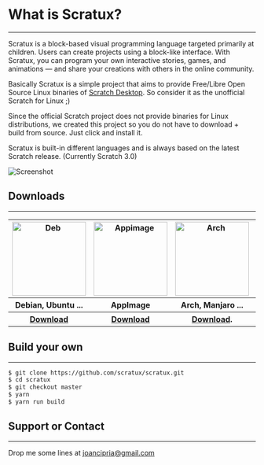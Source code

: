 # What is Scratux?
* * *

Scratux is a block-based visual programming language targeted primarily at children. Users can create projects using a block-like interface. With Scratux, you can program your own interactive stories, games, and animations — and share your creations with others in the online community.

Basically Scratux is a simple project that aims to provide Free/Libre Open Source Linux binaries of [Scratch Desktop](https://scratch.mit.edu/download). So consider it as the unofficial Scratch for Linux ;)

Since the official Scratch project does not provide binaries for Linux distributions, we created this project so you do not have to download + build from source. Just click and install it.

Scratux is built-in different languages and is always based on the latest Scratch release. (Currently Scratch 3.0)

![Screenshot](https://scratux.github.io/assets/images/screenshot.png)

## Downloads
* * *
<table>
  <tr>
    <th><img src="https://scratux.github.io/assets/images/deb.png" alt="Deb" title="Download .deb" width="150" /></th>
    <th><img src="https://scratux.github.io/assets/images/appimage.png" alt="Appimage" title="Download AppImage"
        width="150" /></th>
    <th><img src="https://scratux.github.io/assets/images/arch.png" alt="Arch" title="Download Arch" width="150" /></th>
    <th><img src="https://scratux.github.io/assets/images/snap.png" alt="Snap" title="Download Snap" width="150" /></th>
  </tr>
  <tr>
    <th>Debian, Ubuntu ...</th>
    <th>AppImage</th>
    <th>Arch, Manjaro ...</th>
    <th>Snap</th>
  </tr>
  <tr>
    <th><a href="">Download</a></th>
    <th><a href="">Download</a></th>
    <th><a href="">Download</a>.</th>
    <th><a href="">Download</a></th>
  </tr>

</table>

## Build your own
* * *

```sh
$ git clone https://github.com/scratux/scratux.git
$ cd scratux
$ git checkout master
$ yarn
$ yarn run build
```

## Support or Contact
* * *
Drop me some lines at joancipria@gmail.com
